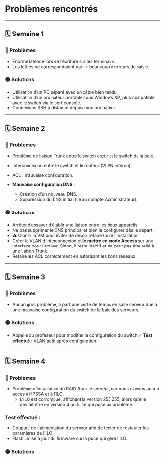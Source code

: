 # Problèmes rencontrés
---

## 🗓️ Semaine 1

### 🔴 Problèmes
- Énorme latence lors de l’écriture sur les terminaux.  
- Les lettres ne correspondaient pas → beaucoup d’erreurs de saisie.

### 🟢 Solutions
- Utilisation d’un PC séparé avec un câble bien tendu.  
- Utilisation d’un ordinateur portable sous Windows XP, plus compatible avec le switch via le port console.  
- Connexions SSH à distance depuis mon ordinateur.  

---

## 🗓️ Semaine 2

### 🔴 Problèmes
- Problème de liaison Trunk entre le switch cœur et le switch de la baie.  
- Interconnexion entre le switch et le routeur (VLAN interco).  
- ACL : mauvaise configuration.  

- **Mauvaise configuration DNS** :  
  - Création d’un nouveau DNS.  
  - Suppression du DNS initial (lié au compte Administrateur).  

### 🟢 Solutions
- Arrêter d’essayer d’établir une liaison entre les deux appareils.  
- Ne pas supprimer le DNS principal et bien le configurer dès le départ.  
- ⚠️ Cloner la VM pour éviter de devoir refaire toute l’installation.  
- Créer le VLAN d’interconnexion et **le mettre en mode Access** sur une interface pour l’activer. Sinon, il reste inactif et ne peut pas être relié à une liaison Trunk.  
- Refaire les ACL correctement en autorisant les bons réseaux.  

---

## 🗓️ Semaine 3

### 🔴 Problèmes
- Aucun gros problème, à part une perte de temps en salle serveur due à une mauvaise configuration du switch de la baie des serveurs.

### 🟢 Solutions

- Appelle du profeseur pour modifier la configuration du switch
✅ **Test effectué** : VLAN actif après configuration.

---

## 🗓️ Semaine 4

### 🔴 Problèmes
- Problème d’installation du RAID 5 sur le serveur, car nous n’avons aucun accès à HPSSA et à l’ILO.
  - L’ILO est corrompue, affichant la version 255.255, alors qu’elle devrait être en version 4 ou 5, ce qui pose un problème.

### Test effectué :

- Coupure de l'alimentation du serveur afin de tenter de restaurer les paramètres de l'ILO. 
- Flash : mise à jour du firmware sur la puce qui gère l’ILO.

### 🟢 Solutions